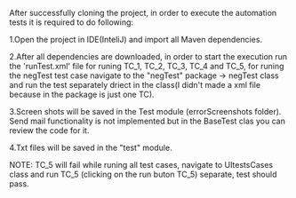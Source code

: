 After successfully cloning the project, in order to execute the automation tests it is required to do following:

1.Open the project in IDE(InteliJ) and import all Maven dependencies.

2.After all dependencies are downloaded, in order to start the execution run the 'runTest.xml' file for runing TC_1, TC_2, TC_3, TC_4 and TC_5,  for runing the negTest test case navigate to the "negTest" package -> negTest class and run the test separately driect in the class(I didn't made a xml file because in the package is just one TC).

3.Screen shots will be saved in the Test module (errorScreenshots folder). Send mail functionality is not implemented but in the BaseTest clas you can review the code for it.

4.Txt files will be saved in the "test" module.

NOTE: TC_5 will fail while runing all test cases, navigate to UItestsCases class and run TC_5 (clicking on the run buton TC_5) separate, test should pass. 
